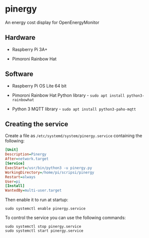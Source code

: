 # pinergy

An energy cost display for OpenEnergyMonitor

## Hardware

- Raspberry Pi 3A+

- Pimoroni Rainbow Hat

## Software

- Raspberry Pi OS Lite 64 bit

- Pimoroni Rainbow Hat Python library - `sudo apt install python3-rainbowhat`

- Python 3 MQTT library - `sudo apt install python3-paho-mqtt`



## Creating the service

Create a file as `/etc/systemd/system/pinergy.service` containing the following:

```ini
[Unit]
Description=Pinergy
After=network.target
[Service]
ExecStart=/usr/bin/python3 -u pinergy.py
WorkingDirectory=/home/pi/scripsi/pinergy
Restart=always
User=pi
[Install]
WantedBy=multi-user.target
```

Then enable it to run at startup:

```shell
sudo systemctl enable pinergy.service
```

To control the service you can use the following commands:

```shell
sudo systemctl stop pinergy.service
sudo systemctl start pinergy.service
```
